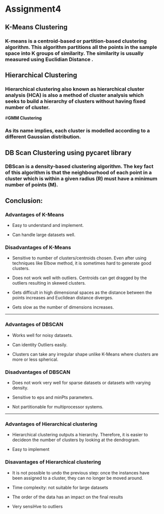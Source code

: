 # Assignment4

## **K-Means Clustering**

### K-means is a centroid-based or partition-based clustering algorithm.  This algorithm partitions all the points in the sample space into K groups of similarity. The similarity is usually measured using Euclidian Distance .

## **Hierarchical Clustering**

### Hierarchical clustering also known as hierarchical cluster analysis (HCA) is also a method of cluster analysis which seeks to build a hierarchy of clusters without having fixed number of cluster. 

#**GMM Clustering**

### As its name implies, each cluster is modelled according to a different Gaussian distribution.

## **DB Scan Clustering using pycaret library**

### DBScan is a density-based clustering algorithm. The key fact of this algorithm is that the neighbourhood of each point in a cluster which is within a given radius (R) must have a minimum number of points (M).

## **Conclusion:**

### Advantages of K-Means

- Easy to understand and implement.

- Can handle large datasets well.

### Disadvantages of K-Means
- Sensitive to number of clusters/centroids chosen. Even after using techniques like Elbow method, it is sometimes hard to generate good clusters.

- Does not work well with outliers. Centroids can get dragged by the outliers resulting in skewed clusters.

- Gets difficult in high dimensional spaces as the distance between the points increases and Euclidean distance diverges.

- Gets slow as the number of dimensions increases.

---

### Advantages of DBSCAN
- Works well for noisy datasets.

- Can identity Outliers easily.

- Clusters can take any irregular shape unlike K-Means where clusters are more or less spherical.

### Disadvantages of DBSCAN
- Does not work very well for sparse datasets or datasets with varying density.

- Sensitive to eps and minPts parameters.

- Not partitionable for multiprocessor systems.

---
### Advantages	of Hierarchical	clustering
- Hierarchical	clustering	outputs	a	hierarchy. Therefore,	it	is	easier	to	decideon	the	number	of	clusters	by	looking	at	the	dendrogram.

- Easy	to	implement	

### Disavantages	of Hierarchical	clustering
- It	is	not	possible	to	undo	the	previous	step:	once	the	instances	have	been	assigned	to	a	cluster,	they	can	no	longer	be	moved	around.	

- Time	complexity:	not	suitable	for	large	datasets

- The	order	of	the	data	has	an	impact	on	the	final	results	

- Very	sensiHve	to	outliers
